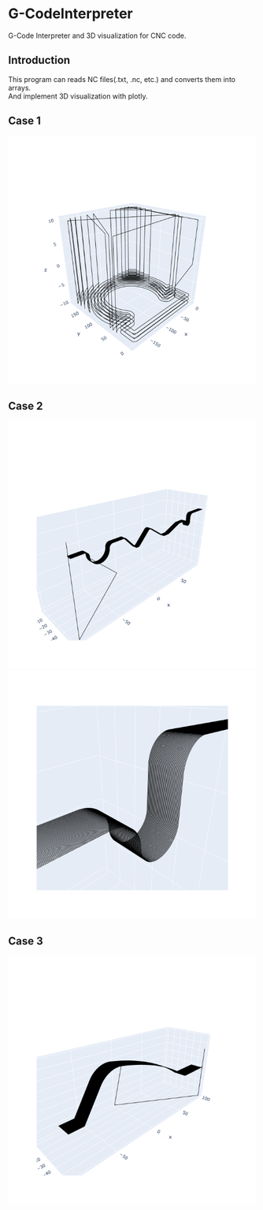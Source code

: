 # G-CodeInterpreter
G-Code Interpreter and 3D visualization for CNC code.
## Introduction
This program can reads NC files(.txt, .nc, etc.) and converts them into arrays.<br>
And implement 3D visualization with plotly.<br>

## Case 1 <br>
![](https://github.com/TW-ZJLin/G-CodeInterpreter/blob/main/Figures/Case1.png)<br>

## Case 2 <br>
![](https://github.com/TW-ZJLin/G-CodeInterpreter/blob/main/Figures/Case2-1.png)<br>
![](https://github.com/TW-ZJLin/G-CodeInterpreter/blob/main/Figures/Case2-2.png)<br>

## Case 3 <br>
![](https://github.com/TW-ZJLin/G-CodeInterpreter/blob/main/Figures/Case3.png)<br>
